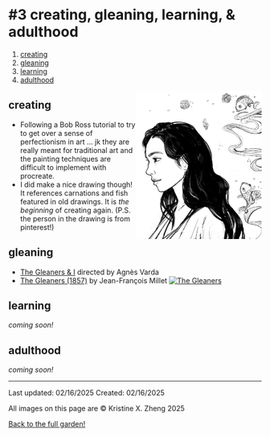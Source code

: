 # #3 creating, gleaning, learning, & adulthood

1. [creating](#creating)
2. [gleaning](#gleaning)
3. [learning](#learning)
4. [adulthood](#adulthood)

<a href="the_beginning">
    <img src="./art/beginning.png" width="250" align="right">
</a>

## creating

* Following a Bob Ross tutorial to try to get over a sense of perfectionism in art ... jk they are really meant for traditional art and the painting techniques are difficult to implement with procreate. 
* I did make a nice drawing though! It references carnations and fish featured in old drawings. It is *the beginning* of creating again. (P.S. the person in the drawing is from pinterest!) 



## gleaning

* [The Gleaners & I](https://en.wikipedia.org/wiki/The_Gleaners_and_I) directed by Agnès Varda 
* [The Gleaners (1857)](https://en.wikipedia.org/wiki/The_Gleaners) by Jean-François Millet
[![The Gleaners](https://upload.wikimedia.org/wikipedia/commons/thumb/1/1f/Jean-Fran%C3%A7ois_Millet_-_Gleaners_-_Google_Art_Project_2.jpg/1920px-Jean-Fran%C3%A7ois_Millet_-_Gleaners_-_Google_Art_Project_2.jpg)](https://upload.wikimedia.org/wikipedia/commons/thumb/1/1f/Jean-Fran%C3%A7ois_Millet_-_Gleaners_-_Google_Art_Project_2.jpg/1920px-Jean-Fran%C3%A7ois_Millet_-_Gleaners_-_Google_Art_Project_2.jpg)

## learning 

*coming soon!*

## adulthood 

*coming soon!*

------------
Last updated: 02/16/2025
Created: 02/16/2025

All images on this page are © Kristine X. Zheng 2025

[Back to the full garden!](./index.md)